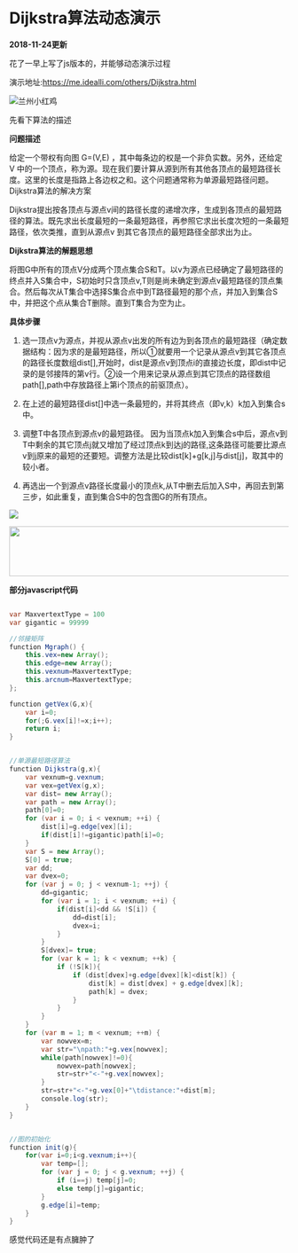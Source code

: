 # Dijkstra算法动态演示


**2018-11-24更新**

花了一早上写了js版本的，并能够动态演示过程

演示地址:https://me.idealli.com/others/Dijkstra.html

![兰州小红鸡](https://picture-1256429518.cos.ap-chengdu.myqcloud.com/blog/112402.png)


先看下算法的描述

**问题描述**

给定一个带权有向图 G=(V,E) ，其中每条边的权是一个非负实数。另外，还给定 V 中的一个顶点，称为源。现在我们要计算从源到所有其他各顶点的最短路径长度。这里的长度是指路上各边权之和。这个问题通常称为单源最短路径问题。
Dijkstra算法的解决方案

Dijkstra提出按各顶点与源点v间的路径长度的递增次序，生成到各顶点的最短路径的算法。既先求出长度最短的一条最短路径，再参照它求出长度次短的一条最短路径，依次类推，直到从源点v 到其它各顶点的最短路径全部求出为止。


**Dijkstra算法的解题思想**

将图G中所有的顶点V分成两个顶点集合S和T。以v为源点已经确定了最短路径的终点并入S集合中，S初始时只含顶点v,T则是尚未确定到源点v最短路径的顶点集合。然后每次从T集合中选择S集合点中到T路径最短的那个点，并加入到集合S中，并把这个点从集合T删除。直到T集合为空为止。

**具体步骤**

1. 选一顶点v为源点，并视从源点v出发的所有边为到各顶点的最短路径（确定数据结构：因为求的是最短路径，所以①就要用一个记录从源点v到其它各顶点的路径长度数组dist[],开始时，dist是源点v到顶点i的直接边长度，即dist中记录的是邻接阵的第v行。②设一个用来记录从源点到其它顶点的路径数组path[],path中存放路径上第i个顶点的前驱顶点）。

2. 在上述的最短路径dist[]中选一条最短的，并将其终点（即v,k）k加入到集合s中。

3. 调整T中各顶点到源点v的最短路径。 因为当顶点k加入到集合s中后，源点v到T中剩余的其它顶点j就又增加了经过顶点k到达j的路径,这条路径可能要比源点v到j原来的最短的还要短。调整方法是比较dist[k]+g[k,j]与dist[j]，取其中的较小者。

4. 再选出一个到源点v路径长度最小的顶点k,从T中删去后加入S中，再回去到第三步，如此重复，直到集合S中的包含图G的所有顶点。

<a href="https://me.idealli.com/post/651cfd47.html"><img src="https://image.idealli.com/blog/18123106.jpg"></a>

<a href="https://www.vultr.com/?ref=7446652"><img src="https://www.vultr.com/media/banner_1.png" width="728" height="90"></a>

**部分javascript代码**

```java

var MaxvertextType = 100
var gigantic = 99999

//邻接矩阵
function Mgraph() {
    this.vex=new Array();
    this.edge=new Array();
    this.vexnum=MaxvertextType;
    this.arcnum=MaxvertextType;
};

function getVex(G,x){
    var i=0;
    for(;G.vex[i]!=x;i++);
    return i;
}


//单源最短路径算法
function Dijkstra(g,x){
    var vexnum=g.vexnum;
    var vex=getVex(g,x);
    var dist= new Array();
    var path = new Array();
    path[0]=0;
    for (var i = 0; i < vexnum; ++i) {
        dist[i]=g.edge[vex][i];
        if(dist[i]!=gigantic)path[i]=0;
    }
    var S = new Array();
    S[0] = true;
    var dd;
    var dvex=0;
    for (var j = 0; j < vexnum-1; ++j) {
        dd=gigantic;
        for (var i = 1; i < vexnum; ++i) {
            if(dist[i]<dd && !S[i]) {
                dd=dist[i];
                dvex=i;
            }
        }
        S[dvex]= true;
        for (var k = 1; k < vexnum; ++k) {
            if (!S[k]){
                if (dist[dvex]+g.edge[dvex][k]<dist[k]) {
                    dist[k] = dist[dvex] + g.edge[dvex][k];
                    path[k] = dvex;
                }
            }
        }
    }
    for (var m = 1; m < vexnum; ++m) {
        var nowvex=m;
        var str="\npath:"+g.vex[nowvex];
        while(path[nowvex]!=0){
            nowvex=path[nowvex];
            str=str+"<-"+g.vex[nowvex];
        }
        str=str+"<-"+g.vex[0]+"\tdistance:"+dist[m];
        console.log(str);
    }
}


//图的初始化
function init(g){
    for(var i=0;i<g.vexnum;i++){
        var temp=[];
        for (var j = 0; j < g.vexnum; ++j) {
            if (i==j) temp[j]=0;
            else temp[j]=gigantic;
        }
        g.edge[i]=temp;
    }
}

```

感觉代码还是有点臃肿了




